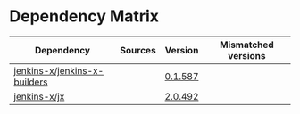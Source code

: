 # Dependency Matrix

Dependency | Sources | Version | Mismatched versions
---------- | ------- | ------- | -------------------
[jenkins-x/jenkins-x-builders](https://github.com/jenkins-x/jenkins-x-builders) |  | [0.1.587]() | 
[jenkins-x/jx](https://github.com/jenkins-x/jx) |  | [2.0.492](https://github.com/jenkins-x/jx/releases/tag/v2.0.492) | 

